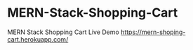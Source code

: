 # MERN-Stack-Shopping-Cart
MERN Stack Shopping Cart
Live Demo https://mern-shoping-cart.herokuapp.com/
